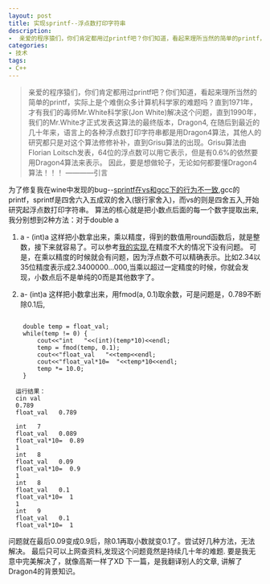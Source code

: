 ```yaml
---
layout: post
title: 实现sprintf--浮点数打印字符串
description:
-  亲爱的程序猿们，你们肯定都用过printf吧？你们知道，看起来理所当然的简单的printf，实际上是个难倒众多计算机科学家的难题吗？直到1971年，才有我们的毒师Mr.White科学家(Jon White)解决这个问题，直到1990年，我们的Mr.White才正式发表这算法的最终版本，Dragon4,
categories:
- 技术
tags:
- C++
---
```

  
>  亲爱的程序猿们，你们肯定都用过printf吧？你们知道，看起来理所当然的简单的printf，实际上是个难倒众多计算机科学家的难题吗？直到1971年，才有我们的毒师Mr.White科学家(Jon White)解决这个问题，直到1990年，我们的Mr.White才正式发表这算法的最终版本，Dragon4,
>  在随后到最近的几十年来，语言上的各种浮点数打印字符串都是用Dragon4算法，其他人的研究都只是对这个算法修修补补，直到Grisu算法的出现。Grisu算法由Florian Loitsch发表，64位的浮点数可以用它表示，但是有0.6%的依然要用Dragon4算法来表示。
>  因此，要是想做轮子，无论如何都要懂Dragon4算法！！！          ————引言
  
  为了修复我在wine中发现的bug--[sprintf在vs和gcc下的行为不一致](https://bugs.winehq.org/show_bug.cgi?id=37913),gcc的printf，sprintf是四舍六入五成双的舍入(银行家舍入)，而vs的则是四舍五入,开始研究起浮点数打印字符串。
  算法的核心就是把小数点后面的每一个数字提取出来,我分别想到2种方法：对于double a
  
  1. a - (int)a 这样把小数拿出来，乘以精度，得到的数值用round函数后，就是整数，接下来就容易了。可以参考[我的实现](https://github.com/YongHaoWu/algorithm_and_datastruct/blob/master/algorithms/my_sprintf.c),在精度不大的情况下没有问题。
  可是，在乘以精度的时候就会有问题，因为浮点数不可以精确表示。比如2.34以35位精度表示成2.3400000...000,当乘以超过一定精度的时候，你就会发现，小数点后不是单纯的0而是其他数字了。
  
  2. a- (int)a 这样把小数拿出来，用fmod(a, 0.1)取余数，可是问题是，0.789不断除0.1后,
  
  
  ```

      double temp = float_val;
      while(temp != 0) {
          cout<<"int   "<<(int)(temp*10)<<endl;
          temp = fmod(temp, 0.1);
          cout<<"float_val   "<<temp<<endl;
          cout<<"float_val*10=  "<<temp*10<<endl;
          temp *= 10.0;
      }
  ```
  
      运行结果：
      cin val
      0.789
      float_val   0.789

      int   7
      float_val   0.089
      float_val*10=  0.89
      1
      int   8
      float_val   0.09
      float_val*10=  0.9
      1
      int   8
      float_val   0.1
      float_val*10=  1
      1
      int   9
      float_val   0.1
      float_val*10=  1


问题就在最后0.09变成0.9后，除0.1再取小数就变0.1了。尝试好几种方法，无法解决。
最后只可以上网查资料,发现这个问题竟然是持续几十年的难题.
要是我无意中完美解决了，就像高斯一样了XD
  下一篇，是我翻译别人的文章, 讲解了Dragon4的背景知识。
